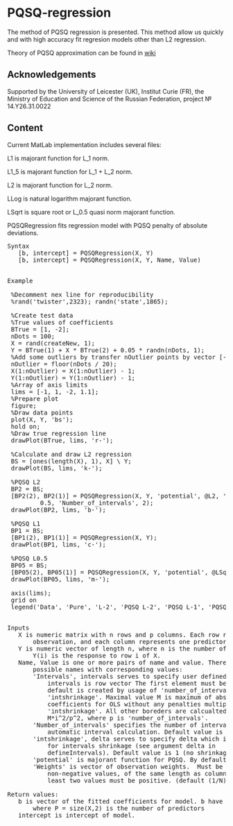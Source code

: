# PQSQ-regression
The method of PQSQ regression is presented. This method allow us quickly and with high accuracy fit regresion models other than L2 regression.

Theory of PQSQ approximation can be found in [wiki](https://github.com/Mirkes/PQSQ-regression/wiki)

## Acknowledgements

Supported by the University of Leicester (UK), Institut Curie (FR), the Ministry of Education and Science of the Russian Federation, project № 14.Y26.31.0022

## Content
Current MatLab implementation includes several files:

L1 is majorant function for L_1 norm.

L1_5 is majorant function for L_1 + L_2 norm.

L2 is majorant function for L_2 norm.

LLog is natural logarithm majorant function.

LSqrt is square root or L_0.5 quasi norm majorant function.

PQSQRegression fits regression model with PQSQ penalty of absolute deviations.

<pre>
Syntax
   [b, intercept] = PQSQRegression(X, Y)
   [b, intercept] = PQSQRegression(X, Y, Name, Value)


Example

 %Decomment nex line for reproducibility
 %rand('twister',2323); randn('state',1865);
 
 %Create test data
 %True values of coefficients
 BTrue = [1, -2];
 nDots = 100;
 X = rand(createNew, 1);
 Y = BTrue(1) + X * BTrue(2) + 0.05 * randn(nDots, 1);
 %Add some outliers by transfer nOutlier points by vector [-1, -1]
 nOutlier = floor(nDots / 20);
 X(1:nOutlier) = X(1:nOutlier) - 1;
 Y(1:nOutlier) = Y(1:nOutlier) - 1;
 %Array of axis limits
 lims = [-1, 1, -2, 1.1];
 %Prepare plot
 figure;
 %Draw data points
 plot(X, Y, 'bs');
 hold on;
 %Draw true regression line
 drawPlot(BTrue, lims, 'r-');
 
 %Calculate and draw L2 regression
 BS = [ones(length(X), 1), X] \ Y;
 drawPlot(BS, lims, 'k-');
 
 %PQSQ L2
 BP2 = BS;
 [BP2(2), BP2(1)] = PQSQRegression(X, Y, 'potential', @L2, 'intshrinkage',... 
         0.5, 'Number_of_intervals', 2);
 drawPlot(BP2, lims, 'b-');
 
 %PQSQ L1
 BP1 = BS;
 [BP1(2), BP1(1)] = PQSQRegression(X, Y);
 drawPlot(BP1, lims, 'c-');
 
 %PQSQ L0.5
 BP05 = BS;
 [BP05(2), BP05(1)] = PQSQRegression(X, Y, 'potential', @LSqrt);
 drawPlot(BP05, lims, 'm-');
 
 axis(lims);
 grid on 
 legend('Data', 'Pure', 'L-2', 'PQSQ L-2', 'PQSQ L-1', 'PQSQ L-0.5');
 
 
Inputs
   X is numeric matrix with n rows and p columns. Each row represents one
       observation, and each column represents one predictor (variable). 
   Y is numeric vector of length n, where n is the number of rows of X.
       Y(i) is the response to row i of X.
   Name, Value is one or more pairs of name and value. There are several
       possible names with corresponding values:
       'Intervals', intervals serves to specify user defined intervals.
           intervals is row vector The first element must be zero. By
           default is created by usage of 'number_of_intervals' and
           'intshrinkage'. Maximal value M is maximum of absolute value of
           coefficients for OLS without any penalties multiplied by
           'intshrinkage'. All other boreders are calcualted as r(i) =
           M*i^2/p^2, where p is 'number_of_intervals'. 
       'Number_of_intervals' specifies the number of intervals to
           automatic interval calculation. Default value is 5. 
       'intshrinkage', delta serves to specify delta which is coefficient
           for intervals shrinkage (see argument delta in
           defineIntervals). Default value is 1 (no shrinkage).
       'potential' is majorant function for PQSQ. By default it is L1.
       'Weights' is vector of observation weights.  Must be a vector of
           non-negative values, of the same length as columns of X.  At
           least two values must be positive. (default (1/N)*ones(N,1)). 

Return values:
   b is vector of the fitted coefficients for model. b have dimension Px1,
       where P = size(X,2) is the number of predictors
   intercept is intercept of model.
</pre>
